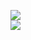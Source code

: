 [![](https://img.shields.io/badge/Made%20With-Github%20Spray-lightgrey.svg?style=for-the-badge&logo=github)](https://github.com/Annihil/github-spray#7658)  
[![](https://i.imgur.com/2DrTn0Z.gif)](https://github.com/Annihil/github-spray)